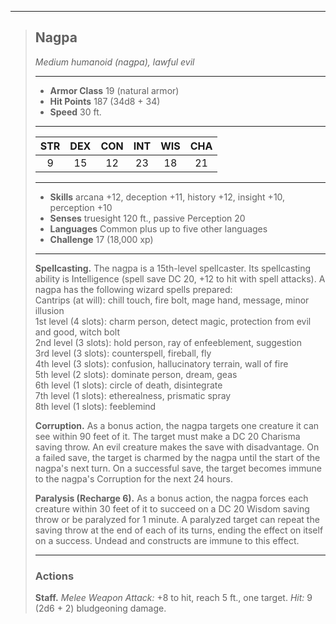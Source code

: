 ***
> ## Nagpa
> *Medium humanoid (nagpa), lawful evil*
> 
> ***
> 
> - **Armor Class** 19 (natural armor)
> - **Hit Points** 187 (34d8 + 34)
> - **Speed** 30 ft.
> 
> ***
> 
> |STR|DEX|CON|INT|WIS|CHA|
> |:---:|:---:|:---:|:---:|:---:|:---:|
> |9|15|12|23|18|21|
> 
> ***
> 
> - **Skills** arcana +12, deception +11, history +12, insight +10, perception +10
> - **Senses** truesight 120 ft., passive Perception 20
> - **Languages** Common plus up to five other languages
> - **Challenge** 17 (18,000 xp)
> 
> ***
> 
> **Spellcasting.** The nagpa is a 15th-level spellcaster. Its spellcasting ability is Intelligence (spell save DC 20, +12 to hit with spell attacks). A nagpa has the following wizard spells prepared:  
> Cantrips (at will): chill touch, fire bolt, mage hand, message, minor illusion  
> 1st level (4 slots): charm person, detect magic, protection from evil and good, witch bolt  
> 2nd level (3 slots): hold person, ray of enfeeblement, suggestion  
> 3rd level (3 slots): counterspell, fireball, fly  
> 4th level (3 slots): confusion, hallucinatory terrain, wall of fire  
> 5th level (2 slots): dominate person, dream, geas  
> 6th level (1 slots): circle of death, disintegrate  
> 7th level (1 slots): etherealness, prismatic spray  
> 8th level (1 slots): feeblemind
> 
> **Corruption.** As a bonus action, the nagpa targets one creature it can see within 90 feet of it. The target must make a DC 20 Charisma saving throw. An evil creature makes the save with disadvantage. On a failed save, the target is charmed by the nagpa until the start of the nagpa's next turn. On a successful save, the target becomes immune to the nagpa's Corruption for the next 24 hours.
> 
> **Paralysis (Recharge 6).** As a bonus action, the nagpa forces each creature within 30 feet of it to succeed on a DC 20 Wisdom saving throw or be paralyzed for 1 minute. A paralyzed target can repeat the saving throw at the end of each of its turns, ending the effect on itself on a success. Undead and constructs are immune to this effect.
> 
> ***
> 
> ### Actions
> **Staff.** *Melee Weapon Attack:* +8 to hit, reach 5 ft., one target. *Hit:* 9 (2d6 + 2) bludgeoning damage.